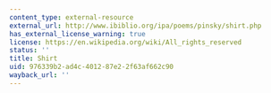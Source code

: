 ```yaml
---
content_type: external-resource
external_url: http://www.ibiblio.org/ipa/poems/pinsky/shirt.php
has_external_license_warning: true
license: https://en.wikipedia.org/wiki/All_rights_reserved
status: ''
title: Shirt
uid: 976339b2-ad4c-4012-87e2-2f63af662c90
wayback_url: ''
---
```

